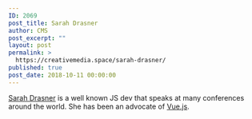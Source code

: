 ```yaml
---
ID: 2069
post_title: Sarah Drasner
author: CMS
post_excerpt: ""
layout: post
permalink: >
  https://creativemedia.space/sarah-drasner/
published: true
post_date: 2018-10-11 00:00:00
---
```

<a href="https://sarahdrasnerdesign.com/">Sarah Drasner</a> is a well known JS dev that speaks at many conferences around the world. She has been an advocate of <a href="https://vuejs.org/">Vue.js</a>.